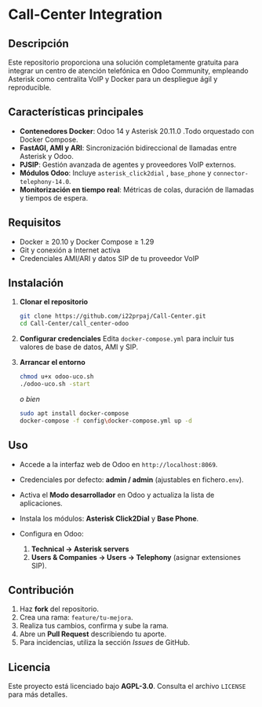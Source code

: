 # Call-Center Integration

## Descripción

Este repositorio proporciona una solución completamente gratuita para integrar un centro de atención telefónica en Odoo Community, empleando Asterisk como centralita VoIP y Docker para un despliegue ágil y reproducible.

## Características principales

* **Contenedores Docker**: Odoo 14 y Asterisk 20.11.0 .Todo orquestado con Docker Compose.
* **FastAGI, AMI y ARI**: Sincronización bidireccional de llamadas entre Asterisk y Odoo.
* **PJSIP**: Gestión avanzada de agentes y proveedores VoIP externos.
* **Módulos Odoo**: Incluye `asterisk_click2dial` , `base_phone` y `connector-telephony-14.0`.
* **Monitorización en tiempo real**: Métricas de colas, duración de llamadas y tiempos de espera.

## Requisitos

* Docker ≥ 20.10 y Docker Compose ≥ 1.29
* Git y conexión a Internet activa
* Credenciales AMI/ARI y datos SIP de tu proveedor VoIP

## Instalación

1. **Clonar el repositorio**

   ```bash
   git clone https://github.com/i22prpaj/Call-Center.git
   cd Call-Center/call_center-odoo
   ```
2. **Configurar credenciales**
   Edita `docker-compose.yml` para incluir tus valores de base de datos, AMI y SIP.
3. **Arrancar el entorno**

   ```bash
   chmod u+x odoo-uco.sh
   ./odoo-uco.sh -start
   ```

   *o bien*

   ```bash
   sudo apt install docker-compose
   docker-compose -f config\docker-compose.yml up -d
   ```

## Uso

* Accede a la interfaz web de Odoo en `http://localhost:8069`.
* Credenciales por defecto: **admin / admin** (ajustables en fichero`.env`).
* Activa el **Modo desarrollador** en Odoo y actualiza la lista de aplicaciones.
* Instala los módulos: **Asterisk Click2Dial** y **Base Phone**.
* Configura en Odoo:

  1. **Technical → Asterisk servers**
  2. **Users & Companies → Users → Telephony** (asignar extensiones SIP).

## Contribución

1. Haz **fork** del repositorio.
2. Crea una rama: `feature/tu-mejora`.
3. Realiza tus cambios, confirma y sube la rama.
4. Abre un **Pull Request** describiendo tu aporte.
5. Para incidencias, utiliza la sección *Issues* de GitHub.

## Licencia

Este proyecto está licenciado bajo **AGPL-3.0**. Consulta el archivo `LICENSE` para más detalles.
